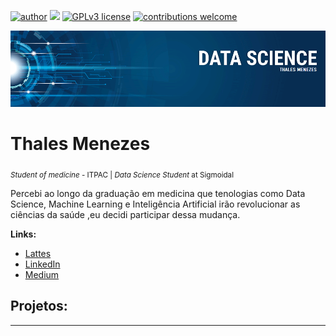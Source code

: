 [![author](https://img.shields.io/badge/author-thalesgmenezes-red.svg)](https://www.linkedin.com/in/thalesgmenezes) [![](https://img.shields.io/badge/python-3.7+-blue.svg)](https://www.python.org/downloads/release/python-365/) [![GPLv3 license](https://img.shields.io/badge/License-GPLv3-blue.svg)](http://perso.crans.org/besson/LICENSE.html) [![contributions welcome](https://img.shields.io/badge/contributions-welcome-brightgreen.svg?style=flat)](https://github.com/carlosfab/data_science/issues)

<p align="center">
  <img src=https://github.com/thalesgmenezes/Data-Science/blob/master/banner%20githubTHALES.png?raw=true >
</p>

# Thales Menezes
<sub>*Student of medicine* - ITPAC | *Data Science Student* at Sigmoidal</sub>

Percebi ao longo da graduação em medicina que tenologias como Data Science, Machine Learning e Inteligência Artificial irão revolucionar as ciências da saúde ,eu decidi participar dessa mudança.



**Links:**
* [Lattes](www.linkedin.com/in/thalesgmenezes)
* [LinkedIn](www.linkedin.com/in/thalesgmenezes)
* [Medium](https://medium.com/@thalesgmenezes)


## Projetos:

---

